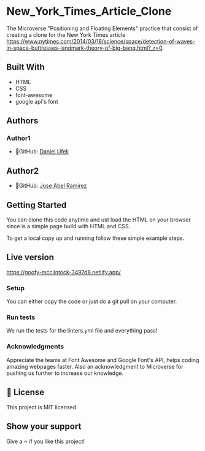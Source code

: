 # New_York_Times_Article_Clone

The Microverse "Positioning and Floating Elements" practice that consist of creating a clone for the New York Times article https://www.nytimes.com/2014/03/18/science/space/detection-of-waves-in-space-buttresses-landmark-theory-of-big-bang.html?_r=0. 

## Built With
- HTML
- CSS
- font-awesome
- google api's font

## Authors
### Author1
- 👤GitHub: [Daniel Ufeli](https://github.com/danielufeli)


## Author2
- 👤GitHub: [Jose Abel Ramirez](https://github.com/jose-Abel)

## Getting Started
You can clone this code anytime and ust load the HTML on your browser since is a simple page build with HTML and CSS.

To get a local copy up and running follow these simple example steps.

## Live version
https://goofy-mcclintock-3497d8.netlify.app/

### Setup
You can either copy the code or just do a git pull on your computer.

### Run tests
We run the tests for the linters.yml file and everything pass!

### Acknowledgments
Appreciate the teams at Font Awesome and Google Font's API, helps coding amazing webpages faster.
Also an acknowledgment to Microverse for pushing us further to increase our knowledge.

## 📝 License
This project is MIT licensed.

## Show your support
Give a ⭐️ if you like this project!
